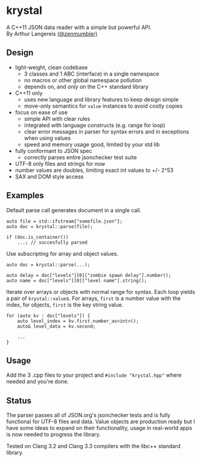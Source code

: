 krystal
=======

A C++11 JSON data reader with a simple but powerful API.<br>
By Arthur Langereis [(@zenmumbler)](http://twitter.com/zenmumbler/)

Design
------

- light-weight, clean codebase
	- 3 classes and 1 ABC (interface) in a single namespace
	- no macros or other global namespace pollution
	- depends on, and _only_ on the C++ standard library
- C++11 only
	- uses new language and library features to keep design simple
	- move-only semantics for `value` instances to avoid costly copies
- focus on ease of use
	- simple API with clear rules
	- integrated with language constructs (e.g. range for loop)
	- clear error messages in parser for syntax errors and in exceptions when using values
	- speed and memory usage good, limited by your std lib
- fully conformant to JSON spec
	- correctly parses entire jsonchecker test suite
- UTF-8 only files and strings for now
- number values are doubles, limiting exact int values to +/- 2^53
- SAX and DOM style access

Examples
--------

Default parse call generates document in a single call.

	auto file = std::ifstream{"somefile.json"};
	auto doc = krystal::parse(file);

	if (doc.is_container())
		...; // succesfully parsed

Use subscripting for array and object values.

	auto doc = krystal::parse(...);

	auto delay = doc["levels"][0]["zombie spawn delay"].number();
	auto name = doc["levels"][0]["level name"].string();

Iterate over arrays or objects with normal range for syntax. Each loop yields a pair of `krystal::value`s.
For arrays, `first` is a number value with the index, for objects, `first` is the key string value.

	for (auto kv : doc["levels"]) {
		auto level_index = kv.first.number_as<int>();
		auto& level_data = kv.second;

		...
	}

Usage
-----

Add the 3 .cpp files to your project and `#include "krystal.hpp"` where needed and you're done.


Status
------

The parser passes all of JSON.org's jsonchecker tests and is fully functional for UTF-8 files and data.
Value objects are production ready but I have some ideas to expand on their functionality, usage in 
real-world apps is now needed to progress the library.

Tested on Clang 3.2 and Clang 3.3 compilers with the libc++ standard library.
